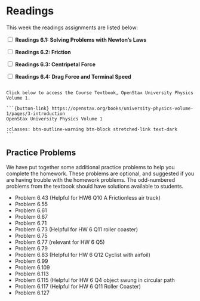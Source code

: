 # Readings

This week the readings assignments are listed below:

<label><input type="checkbox" id="week06_reading1" class="box"> **Readings 6.1: Solving Problems with Newton’s Laws** </input></label> 

<label><input type="checkbox" id="week06_reading2" class="box"> **Readings 6.2: Friction** </input></label> 

<label><input type="checkbox" id="week06_reading3" class="box"> **Readings 6.3: Centripetal Force** </input></label> 

<label><input type="checkbox" id="week06_reading4" class="box"> **Readings 6.4: Drag Force and Terminal Speed** </input></label> 

````{card}

Click below to access the Course Textbook, OpenStax University Physics Volume 1.

```{button-link} https://openstax.org/books/university-physics-volume-1/pages/3-introduction
OpenStax University Physics Volume 1

:classes: btn-outline-warning btn-block stretched-link text-dark
```
````

## Practice Problems

We have put together some additional practice problems to help you complete the homework.
These problems are optional, and suggested if you are having trouble with the homework problems.
The odd-numbered problems from the textbook should have solutions available to students.

- Problem 6.43 (Helpful for HW6 Q10 A Frictionless air track)
- Problem 6.55  
- Problem 6.61
- Problem 6.67
- Problem 6.71 
- Problem 6.73 (Helpful for HW 6 Q11 roller coaster)
- Problem 6.75
- Problem 6.77 (relevant for HW 6 Q5)
- Problem 6.79
- Problem 6.83 (Helpful for HW 6 Q12 Cyclist with airfoil)
- Problem 6.99
- Problem 6.109
- Problem 6.113 
- Problem 6.115 (Helpful for HW 6 Q4 object swung in circular path
- Problem 6.117 (Helpful for HW 6 Q11 Roller Coaster)
- Problem 6.127
